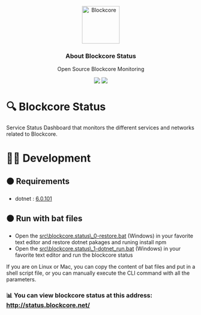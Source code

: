 <p align="center">
  <p align="center">
    <img src="https://user-images.githubusercontent.com/5221349/72841405-93c2ce80-3c96-11ea-844b-3e1ff782b1ae.png" height="100" alt="Blockcore" />
  </p>
  <h3 align="center">
    About Blockcore Status
  </h3>
  <p align="center">
    Open Source Blockcore Monitoring 
  </p>
  <p align="center">
      <a href="https://github.com/block-core/blockcore-status/actions"><img src="https://github.com/block-core/blockcore/workflows/Build/badge.svg" /></a>
      <a href="https://github.com/block-core/blockcore-status/actions"><img src="https://github.com/block-core/blockcore/workflows/Publish%20Release%20Packages/badge.svg" /></a>
  </p>
</p>

# 🔍 Blockcore Status

Service Status Dashboard that monitors the different services and networks related to Blockcore.

# 🧑‍💻 Development

## 🟠 Requirements

- dotnet : [6.0.101](https://dotnet.microsoft.com/en-us/download/dotnet/6.0)

## 🟠 Run with bat files

 - Open the [src\blockcore.status\\_0-restore.bat](https://github.com/block-core/blockcore-status/blob/main/src/blockcore.status/_0-restore.bat) (Windows) in your favorite text editor and restore dotnet pakages and runing install npm
 - Open the [src\blockcore.status\\_1-dotnet_run.bat](https://github.com/block-core/blockcore-status/blob/main/src/blockcore.status/_1-dotnet_run.bat) (Windows) in your favorite text editor and run the blockcore status

If you are on Linux or Mac, you can copy the content of bat files and put in a shell script file, or you can manually execute the CLI command with all the parameters.

### 📊 You can view blockcore status at this address: http://status.blockcore.net/

